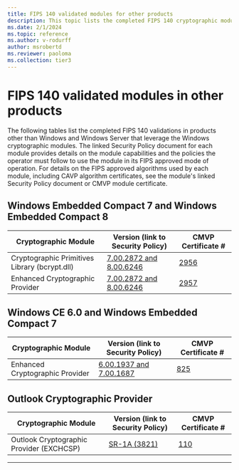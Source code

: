 ```yaml
---
title: FIPS 140 validated modules for other products
description: This topic lists the completed FIPS 140 cryptographic module validations for products other than Windows and Windows Server that leverage the Windows cryptographic modules.
ms.date: 2/1/2024
ms.topic: reference
ms.author: v-rodurff
author: msrobertd
ms.reviewer: paoloma
ms.collection: tier3
---
```

# FIPS 140 validated modules in other products

The following tables list the completed FIPS 140 validations in products other than Windows and Windows Server that leverage the Windows cryptographic modules. The linked Security Policy document for each module provides details on the module capabilities and the policies the operator must follow to use the module in its FIPS approved mode of operation. For details on the FIPS approved algorithms used by each module, including CAVP algorithm certificates, see the module's linked Security Policy document or CMVP module certificate.

## Windows Embedded Compact 7 and Windows Embedded Compact 8

|Cryptographic Module|Version (link to Security Policy)|CMVP Certificate #|
|--- |--- |--- |
|Cryptographic Primitives Library (bcrypt.dll)|[7.00.2872 and 8.00.6246][sp-2956]|[2956][certificate-2956]|
|Enhanced Cryptographic Provider|[7.00.2872 and 8.00.6246][sp-2957]|[2957][certificate-2957]|

## Windows CE 6.0 and Windows Embedded Compact 7

|Cryptographic Module|Version (link to Security Policy)|CMVP Certificate #|
|--- |--- |--- |
|Enhanced Cryptographic Provider|[6.00.1937 and 7.00.1687][sp-825]|[825][certificate-825]|

## Outlook Cryptographic Provider

|Cryptographic Module|Version (link to Security Policy)|CMVP Certificate #|
|--- |--- |--- |
|Outlook Cryptographic Provider (EXCHCSP)|[SR-1A (3821)][sp-110]|[110][certificate-110]|

---

<!-- Links -->

<!-- CMVP Certificates -->

[certificate-110]: https://csrc.nist.gov/projects/cryptographic-module-validation-program/certificate/110
[certificate-825]: https://csrc.nist.gov/projects/cryptographic-module-validation-program/certificate/825
[certificate-2956]: https://csrc.nist.gov/projects/cryptographic-module-validation-program/certificate/2956
[certificate-2957]: https://csrc.nist.gov/projects/cryptographic-module-validation-program/certificate/2957

<!-- Security Policies -->

[sp-110]: https://csrc.nist.gov/csrc/media/projects/cryptographic-module-validation-program/documents/security-policies/140sp110.pdf
[sp-825]: https://csrc.nist.gov/csrc/media/projects/cryptographic-module-validation-program/documents/security-policies/140sp825.pdf
[sp-2956]: https://csrc.nist.gov/csrc/media/projects/cryptographic-module-validation-program/documents/security-policies/140sp2956.pdf
[sp-2957]: https://csrc.nist.gov/csrc/media/projects/cryptographic-module-validation-program/documents/security-policies/140sp2957.pdf